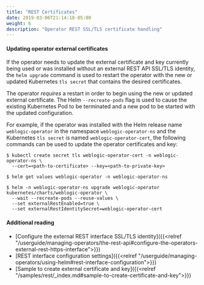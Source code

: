 ```yaml
---
title: "REST Certificates"
date: 2019-03-06T21:14:18-05:00
weight: 6
description: "Operator REST SSL/TLS certificate handling"
---
```


#### Updating operator external certificates

If the operator needs to update the external certificate and key currently
being used or was installed without an external REST API SSL/TLS identity,
the `helm upgrade` command is used to restart the operator
with the new or updated Kubernetes `tls secret` that contains
the desired certificates.

The operator _requires_ a restart in order to begin using the new or updated external
certificate. The Helm `--recreate-pods` flag is used to cause the existing
Kubernetes Pod to be terminated and a new pod to be started with the updated configuration.

For example, if the operator was installed with the Helm release name `weblogic-operator`
in the namespace `weblogic-operator-ns` and the Kubernetes `tls secret` is named
`weblogic-operator-cert`, the following commands can be used to update the operator
certificates and key:

```shell
$ kubectl create secret tls weblogic-operator-cert -n weblogic-operator-ns \
  --cert=<path-to-certificate> --key=<path-to-private-key>
```

```shell
$ helm get values weblogic-operator -n weblogic-operator-ns
```
```shell
$ helm -n weblogic-operator-ns upgrade weblogic-operator kubernetes/charts/weblogic-operator \
  --wait --recreate-pods --reuse-values \
  --set externalRestEnabled=true \
  --set externalRestIdentitySecret=weblogic-operator-cert
```


#### Additional reading
* [Configure the external REST interface SSL/TLS identity]({{<relref "/userguide/managing-operators/the-rest-api#configure-the-operators-external-rest-https-interface">}})
* [REST interface configuration settings]({{<relref "/userguide/managing-operators/using-helm#rest-interface-configuration">}})
* [Sample to create external certificate and key]({{<relref "/samples/rest/_index.md#sample-to-create-certificate-and-key">}})
